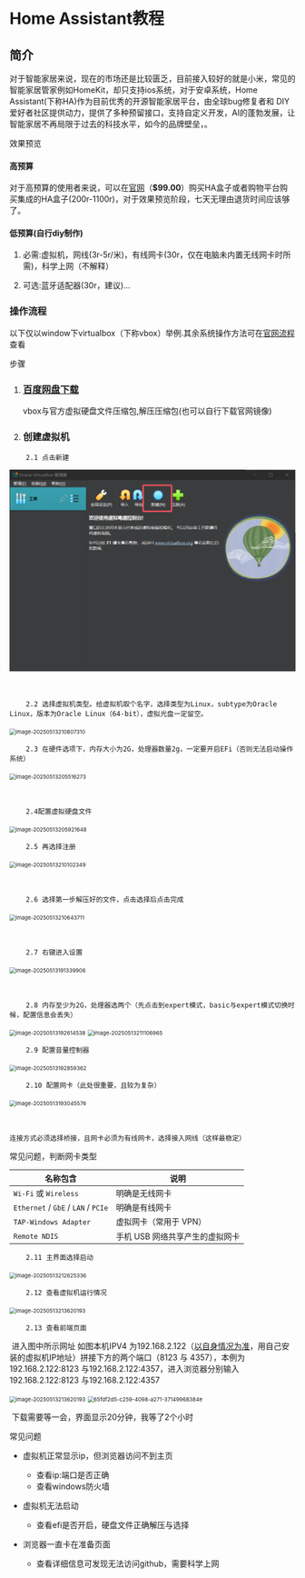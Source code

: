 # Home Assistant教程   

## 简介
对于智能家居来说，现在的市场还是比较匮乏，目前接入较好的就是小米，常见的智能家居管家例如HomeKit，却只支持ios系统，对于安卓系统，Home Assistant(下称HA)作为目前优秀的开源智能家居平台，由全球bug修复者和 DIY 爱好者社区提供动力，提供了多种预留接口，支持自定义开发，AI的蓬勃发展，让智能家居不再局限于过去的科技水平，如今的品牌壁垒，。

效果预览

#### 高预算
对于高预算的使用者来说，可以在[<u>官网</u>](https://support.nabucasa.com/hc/en-us/categories/24638797677853)（**$99.00**）购买HA盒子或者购物平台购买集成的HA盒子(200r-1100r)，对于效果预览阶段，七天无理由退货时间应该够了。
#### **低预算(自行diy制作)**
1. 必需:虚拟机，网线(3r-5r/米)，有线网卡(30r，仅在电脑未内置无线网卡时所需)，科学上网（不解释）

2. 可选:蓝牙适配器(30r，建议)...

### 操作流程
以下仅以window下virtualbox（下称vbox）举例.其余系统操作方法可在[官网流程](https://www.home-assistant.io/installation/)查看

步骤

1. ### [百度网盘下载](https://pan.baidu.com/s/1MpQKqQ-_BxXGvPSzw73PeQ?pwd=mf7k)

   ​	vbox与官方虚拟硬盘文件压缩包,解压压缩包(也可以自行下载官网镜像)

2. ### 创建虚拟机

```
	2.1 点击新建
```

<img src="../../resource\pic\image-20250513190658727.png" alt="image-20250513190658727" style="zoom:67%;"/>

​	

```
	2.2 选择虚拟机类型。给虚拟机取个名字，选择类型为Linux，subtype为Oracle Linux，版本为Oracle Linux（64-bit），虚拟光盘一定留空。
```

<img src="resource\pic\image-20250513210807310.png" alt="image-20250513210807310" style="zoom:67%;" />

		2.3 在硬件选项下，内存大小为2G，处理器数量2g，一定要开启EFi（否则无法启动操作系统）

<img src="resource\pic\image-20250513205516273.png" alt="image-20250513205516273" style="zoom:67%;" />

​		

```
	2.4配置虚拟硬盘文件
```

<img src="resource\pic\image-20250513205921648.png" alt="image-20250513205921648" style="zoom:67%;" />

```
	2.5 再选择注册
```

<img src="resource\pic\image-20250513210102349.png" alt="image-20250513210102349" style="zoom:67%;" />

​	

```
	2.6 选择第一步解压好的文件，点击选择后点击完成
```

<img src="resource\pic\image-20250513210643711.png" alt="image-20250513210643711" style="zoom:67%;" />

​				

```
	2.7 右键进入设置
```

<img src="resource\pic\image-20250513191339906.png" alt="image-20250513191339906" style="zoom:67%;" />

​		

```
	2.8 内存至少为2G，处理器选两个（先点击到expert模式，basic与expert模式切换时候，配置信息会丢失）
```

<img src="resource\pic\image-20250513192614538.png" alt="image-20250513192614538" style="zoom:67%;" />

<img src="resource\pic\image-20250513211106965.png" alt="image-20250513211106965" style="zoom:67%;" />

		2.9 配置音量控制器

<img src="resource\pic\image-20250513192859362.png" alt="image-20250513192859362" style="zoom:67%;" />

```
	2.10 配置网卡（此处很重要，且较为复杂）
```

​									<img src="resource\pic\image-20250513193045576.png" alt="image-20250513193045576" style="zoom:67%;" />		

​		

```
连接方式必须选择桥接，且网卡必须为有线网卡，选择接入网线（这样最稳定）

```

常见问题，判断网卡类型

| 名称包含                            | 说明                            |
| ----------------------------------- | ------------------------------- |
| `Wi-Fi` 或 `Wireless`               | 明确是无线网卡                  |
| `Ethernet` / `GbE` / `LAN` / `PCIe` | 明确是有线网卡                  |
| `TAP-Windows Adapter`               | 虚拟网卡（常用于 VPN）          |
| `Remote NDIS`                       | 手机 USB 网络共享产生的虚拟网卡 |



```
	2.11 主界面选择启动
```

<img src="resource\pic\image-20250513212625336.png" alt="image-20250513212625336" style="zoom:67%;" />

```
	2.12 查看虚拟机运行情况
```

<img src="resource\pic\image-20250513213620193.png" alt="image-20250513213620193" style="zoom:67%;" />

```
	2.13 查看前端页面
```

​		进入图中所示网址 如图本机IPV4 为192.168.2.122（<u>以自身情况为准</u>，用自己安装的虚拟机IP地址）拼接下方的两个端口（8123 与 4357），本例为192.168.2.122:8123 与192.168.2.122:4357，进入浏览器分别输入192.168.2.122:8123 与192.168.2.122:4357

<img  src="resource\pic\df11e8ea-a6ad-4964-a9a9-16aa24421333.png" alt="image-20250513213620193" style="zoom:67%;">

<img src="resource\pic\65fdf2d5-c259-4098-a271-37149968384e.png" alt="65fdf2d5-c259-4098-a271-37149968384e" style="zoom:67%;" >

​	下载需要等一会，界面显示20分钟，我等了2个小时

常见问题

- 虚拟机正常显示ip，但浏览器访问不到主页

   - 查看ip:端口是否正确
   - 查看windows防火墙

- 虚拟机无法启动

  - 查看efi是否开启，硬盘文件正确解压与选择
  
- 浏览器一直卡在准备页面
  - 查看详细信息可发现无法访问github，需要科学上网
  
    
